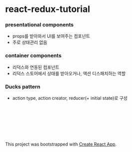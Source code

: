 # react-redux-tutorial

### presentational components

- props를 받아와서 UI를 보여주는 컴포넌트
- 주로 상태관리 없음

### container components

- 리덕스와 연동된 컴포넌트
- 리덕스 스토어에서 상태를 받아오거나, 액션 디스패치하는 역할

### Ducks pattern

- action type, action creator, reducer(+ initial state)로 구성

<br/><br/><br/><br/><br/><br/>

This project was bootstrapped with [Create React App](https://github.com/facebook/create-react-app).
